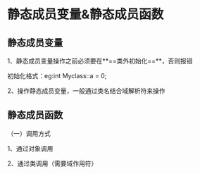 # 静态成员变量&静态成员函数

## 静态成员变量

1、静态成员变量操作之前必须要在**==类外初始化==**，否则报错

初始化格式：eg:int Myclass::a = 0;

2、操作静态成员变量，一般通过类名结合域解析符来操作

## 静态成员函数

（一）调用方式

1、通过对象调用

2、通过类调用（需要域作用符）
